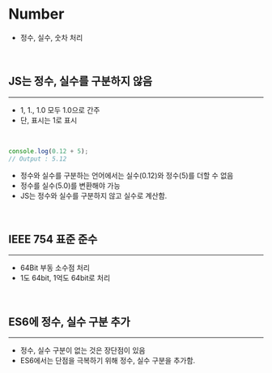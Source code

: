 # Number
- 정수, 실수, 숫차 처리

<br>


## JS는 정수, 실수를 구분하지 않음
----------------------
  - 1, 1., 1.0 모두 1.0으로 간주
  - 단, 표시는 1로 표시

<br>

~~~javascript
console.log(0.12 + 5);
// Output : 5.12
~~~
- 정수와 실수를 구분하는 언어에서는 실수(0.12)와 정수(5)를 더할 수 없음
- 정수를 실수(5.0)를 변환해야 가능
- JS는 정수와 실수를 구분하지 않고 실수로 계산함.
  
<br>

## IEEE 754 표준 준수
----------------------
  - 64Bit 부동 소수점 처리
  - 1도 64bit, 1억도 64bit로 처리

<br>

## ES6에 정수, 실수 구분 추가
----------------------
- 정수, 실수 구분이 없는 것은 장단점이 있음
- ES6에서는 단점을 극복하기 위해 정수, 실수 구분을 추가함.

